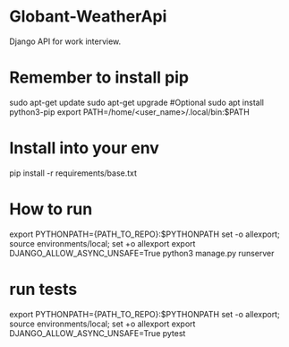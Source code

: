 # Globant-WeatherApi

Django API for work interview.

# Remember to install pip

sudo apt-get update
sudo apt-get upgrade #Optional
sudo apt install python3-pip
export PATH=/home/<user_name>/.local/bin:$PATH

# Install into your env

pip install -r requirements/base.txt

# How to run

export PYTHONPATH={PATH_TO_REPO}:$PYTHONPATH
set -o allexport; source environments/local; set +o allexport
export DJANGO_ALLOW_ASYNC_UNSAFE=True
python3 manage.py runserver

# run tests

export PYTHONPATH={PATH_TO_REPO}:$PYTHONPATH
set -o allexport; source environments/local; set +o allexport
export DJANGO_ALLOW_ASYNC_UNSAFE=True
pytest
